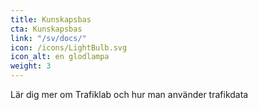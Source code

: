 ```yaml
---
title: Kunskapsbas
cta: Kunskapsbas
link: "/sv/docs/"
icon: /icons/LightBulb.svg
icon_alt: en glodlampa
weight: 3
---
```

Lär dig mer om Trafiklab och hur man använder trafikdata
